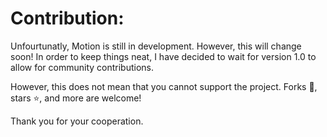 # Contribution:

Unfourtunatly, Motion is still in development. However, this will change soon!
In order to keep things neat, I have decided to wait for version 1.0 to allow for community contributions.

However, this does not mean that you cannot support the project. Forks 🍴, stars ⭐️, and more are welcome!

Thank you for your cooperation.
